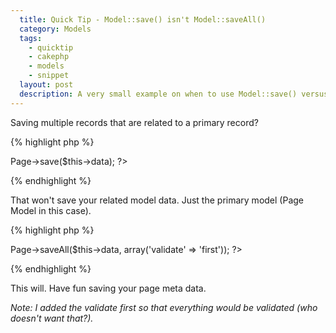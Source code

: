 ```yaml
---
  title: Quick Tip - Model::save() isn't Model::saveAll()
  category: Models
  tags:
    - quicktip
    - cakephp
    - models
    - snippet
  layout: post
  description: A very small example on when to use Model::save() versus Model::saveAll()
---
```


Saving multiple records that are related to a primary record?

{% highlight php %}
<?php echo $this->Page->save($this->data); ?>
{% endhighlight %}

That won't save your related model data. Just the primary model (Page Model in this case).

{% highlight php %}
<?php echo $this->Page->saveAll($this->data, array('validate' => 'first')); ?>
{% endhighlight %}

This will. Have fun saving your page meta data.


_Note: I added the validate first so that everything would be validated (who doesn't want that?)._